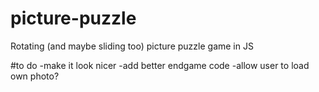 # picture-puzzle
Rotating (and maybe sliding too) picture puzzle game in JS



#to do 
-make it look nicer
-add better endgame code
-allow user to load own photo?
